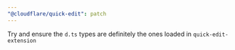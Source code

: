 ```yaml
---
"@cloudflare/quick-edit": patch
---
```


Try and ensure the `d.ts` types are definitely the ones loaded in `quick-edit-extension`
